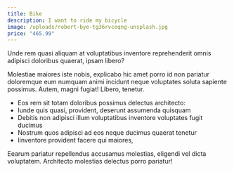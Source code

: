 ```yaml
---
title: Bike
description: I want to ride my bicycle
image: /uploads/robert-bye-tg36rvceqng-unsplash.jpg
price: "465.99"
---
```

Unde rem quasi aliquam at voluptatibus inventore reprehenderit omnis adipisci doloribus quaerat, ipsam libero? 

Molestiae maiores iste nobis, explicabo hic amet porro id non pariatur doloremque eum numquam animi incidunt neque voluptates soluta sapiente possimus. Autem, magni fugiat! Libero, tenetur. 

* Eos rem sit totam doloribus possimus delectus architecto:
* Iunde quis quasi, provident, deserunt assumenda quisquam 
* Debitis non adipisci illum voluptatibus inventore voluptates fugit ducimus
* Nostrum quos adipisci ad eos neque ducimus quaerat tenetur 
* Iinventore provident facere qui maiores, 

Eearum pariatur repellendus accusamus molestias, eligendi vel dicta voluptatem. Architecto molestias delectus porro pariatur!
